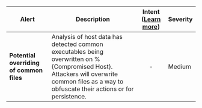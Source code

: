 |Alert|Description|Intent ([Learn more](#intentions))|Severity|
|----|----|:----:|--|
|**Potential overriding of common files**|Analysis of host data has detected common executables being overwritten on %{Compromised Host}. Attackers will overwrite common files as a way to obfuscate their actions or for persistence.|-|Medium|


